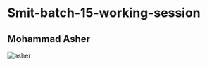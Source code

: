 # Smit-batch-15-working-session
## Mohammad Asher 

![asher](https://github.com/user-attachments/assets/1e7803b2-2a87-47c9-b169-dff759126db5)
